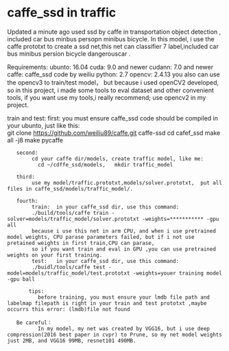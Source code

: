 # caffe_ssd in traffic
  Updated a minute ago used ssd by caffe in transportation object detection , included car bus minbus persopn minibus bicycle.
  In this model, i use the caffe prototxt to create a ssd net,this net can classifier 7 label,included car bus minibus persion bicycle dangerouscar .
  
  Requirements:
        ubunto: 16.04
        cuda:   9.0 and newer
        cudann: 7.0 and newer
        caffe:  caffe_ssd code  by weiliu
        python: 2.7
        opencv: 2.4.13  you also can use the opencv3 to train/test model， but because i used openCV2 developed, so in this project, i made some tools to eval dataset and other convenient tools, if you want use my tools,i really recommend; use opencv2 in my project.
             
   
  train and test:
      first:
            you must ensure caffe_ssd code should be compiled in your ubunto, just like this:           
              git clone https://github.com/weiliu89/caffe.git caffe-ssd 
              cd cafef_ssd
              make all -j8
              make pycaffe
              
       second:     
            cd your caffe dir/models, create traffic model, like me:
              cd ~/cdffe_ssd/models,   mkdir traffic_model
              
       third:
            use my model/traffic.prototxt,models/solver.prototxt,  put all files in caffe_ssd/models/traffic_model/.
            
       fourth:
            train:  in your caffe_ssd dir, use this command:
            ./build/tools/caffe train -solver=models/traffic_model/solver.prototxt -weights=*********** -gpu all
            because i use this net in arm CPU, and when i use pretrained model weights, CPU parase parameters failed, but if i not use pretained weights in first train,CPU can parase, 
            so if you want train and eval in GPU ,you can use pretrained weights on your first training.   
            test:   in your caffe_ssd dir, use this command:
            ./buidl/tools/caffe test -model=models/traffic_model/test.prototxt -weights=youer training model -gpu ball
            
           tips:
              before training, you must ensure your lmdb file path and labelmap filepath is right in your train and test prototxt ,maybe  occurrs this error: (lmdb)file not found
              
       Be careful：
              In my model, my net was created by VGG16, but i use deep compression(2016 best paper in cvpr) to Prune, so my net model weights just 2MB, and VGG16 99MB, resnet101 490MB. 
            
